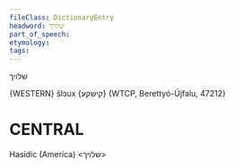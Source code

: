 ```yaml
---
fileClass: DictionaryEntry
headword: שלויך
part_of_speech: 
etymology: 
tags: 
---
```

שלויך

{WESTERN}
šlɔux {קישקע} {WTCP, Berettyó-Újfalu, 47212}

CENTRAL
========

Hasidic (America)
<שלויך>
